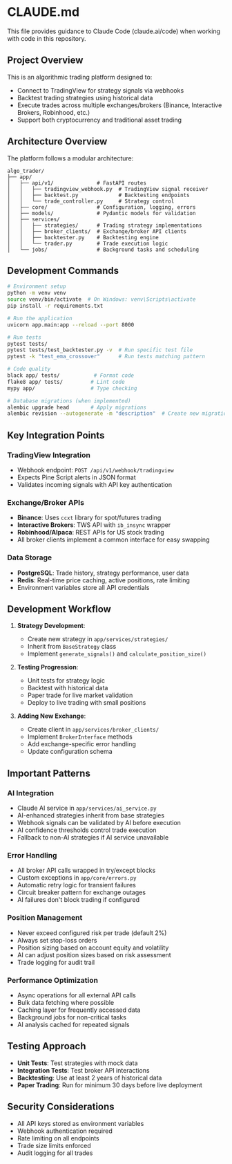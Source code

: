 # CLAUDE.md

This file provides guidance to Claude Code (claude.ai/code) when working with code in this repository.

## Project Overview

This is an algorithmic trading platform designed to:
- Connect to TradingView for strategy signals via webhooks
- Backtest trading strategies using historical data
- Execute trades across multiple exchanges/brokers (Binance, Interactive Brokers, Robinhood, etc.)
- Support both cryptocurrency and traditional asset trading

## Architecture Overview

The platform follows a modular architecture:

```
algo_trader/
├── app/
│   ├── api/v1/              # FastAPI routes
│   │   ├── tradingview_webhook.py  # TradingView signal receiver
│   │   ├── backtest.py             # Backtesting endpoints
│   │   └── trade_controller.py     # Strategy control
│   ├── core/                # Configuration, logging, errors
│   ├── models/              # Pydantic models for validation
│   ├── services/
│   │   ├── strategies/      # Trading strategy implementations
│   │   ├── broker_clients/  # Exchange/broker API clients
│   │   ├── backtester.py    # Backtesting engine
│   │   └── trader.py        # Trade execution logic
│   └── jobs/                # Background tasks and scheduling
```

## Development Commands

```bash
# Environment setup
python -m venv venv
source venv/bin/activate  # On Windows: venv\Scripts\activate
pip install -r requirements.txt

# Run the application
uvicorn app.main:app --reload --port 8000

# Run tests
pytest tests/
pytest tests/test_backtester.py -v  # Run specific test file
pytest -k "test_ema_crossover"      # Run tests matching pattern

# Code quality
black app/ tests/           # Format code
flake8 app/ tests/         # Lint code
mypy app/                  # Type checking

# Database migrations (when implemented)
alembic upgrade head       # Apply migrations
alembic revision --autogenerate -m "description"  # Create new migration
```

## Key Integration Points

### TradingView Integration
- Webhook endpoint: `POST /api/v1/webhook/tradingview`
- Expects Pine Script alerts in JSON format
- Validates incoming signals with API key authentication

### Exchange/Broker APIs
- **Binance**: Uses `ccxt` library for spot/futures trading
- **Interactive Brokers**: TWS API with `ib_insync` wrapper
- **Robinhood/Alpaca**: REST APIs for US stock trading
- All broker clients implement a common interface for easy swapping

### Data Storage
- **PostgreSQL**: Trade history, strategy performance, user data
- **Redis**: Real-time price caching, active positions, rate limiting
- Environment variables store all API credentials

## Development Workflow

1. **Strategy Development**:
   - Create new strategy in `app/services/strategies/`
   - Inherit from `BaseStrategy` class
   - Implement `generate_signals()` and `calculate_position_size()`

2. **Testing Progression**:
   - Unit tests for strategy logic
   - Backtest with historical data
   - Paper trade for live market validation
   - Deploy to live trading with small positions

3. **Adding New Exchange**:
   - Create client in `app/services/broker_clients/`
   - Implement `BrokerInterface` methods
   - Add exchange-specific error handling
   - Update configuration schema

## Important Patterns

### AI Integration
- Claude AI service in `app/services/ai_service.py`
- AI-enhanced strategies inherit from base strategies
- Webhook signals can be validated by AI before execution
- AI confidence thresholds control trade execution
- Fallback to non-AI strategies if AI service unavailable

### Error Handling
- All broker API calls wrapped in try/except blocks
- Custom exceptions in `app/core/errors.py`
- Automatic retry logic for transient failures
- Circuit breaker pattern for exchange outages
- AI failures don't block trading if configured

### Position Management
- Never exceed configured risk per trade (default 2%)
- Always set stop-loss orders
- Position sizing based on account equity and volatility
- AI can adjust position sizes based on risk assessment
- Trade logging for audit trail

### Performance Optimization
- Async operations for all external API calls
- Bulk data fetching where possible
- Caching layer for frequently accessed data
- Background jobs for non-critical tasks
- AI analysis cached for repeated signals

## Testing Approach

- **Unit Tests**: Test strategies with mock data
- **Integration Tests**: Test broker API interactions
- **Backtesting**: Use at least 2 years of historical data
- **Paper Trading**: Run for minimum 30 days before live deployment

## Security Considerations

- All API keys stored as environment variables
- Webhook authentication required
- Rate limiting on all endpoints
- Trade size limits enforced
- Audit logging for all trades